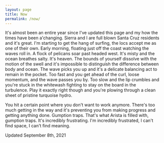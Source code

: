 ```yaml
---
layout: page
title: Now
permalink: /now/
---
```


It's almost been an entire year since I've updated this page and my how the times have been a'changing.  Sierra and I are full blown Santa Cruz residents and it's great.  I'm starting to get the hang of surfing, the locs accept me as one of their own.  Early morning, floating just off the coast watching the waves roll in.  A flock of pelicans soar past headed west.  It's misty and the ocean breathes salty.  It's heaven.  The bounds of yourself dissolve with the motion of the swell and it's impossible to distinguish the difference between body and ocean.  The wave picks you up and it's a delicate balancing act to remain in the pocket.  Too fast and you get ahead of the curl, loose momentum, and the wave passes you by.  Too slow and the lip crumbles and you're stuck in the whitewash fighting to stay on the board in the turbulence.  Play it exactly right though and you're plowing through a clean sheet of pristine turquoise hydro.

You hit a certain point where you don't want to work anymore.  There's too much getting in the way and it's preventing you from making progress and getting anything done.  Gumption traps.  That's what Arista is filled with, gumption traps.  It's incredibly frustrating. I'm incredibly frustrated, I can't find space, I can't find meaning.

Updated September 8th, 2021

<!--stackedit_data:
eyJoaXN0b3J5IjpbLTIxNjAwMjc5NSwtOTYzOTY2MDU4LDExOT
g4MzIwNTcsNDExMzgzMTM0LDE5NjA2MTI0NTAsMjEzODU1NDE1
NCwtMTM1OTU2MzQwXX0=
-->